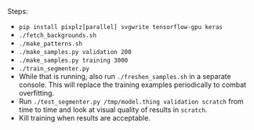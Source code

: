 Steps:

 * `pip install pixplz[parallel] svgwrite tensorflow-gpu keras`
 * `./fetch_backgrounds.sh`
 * `./make_patterns.sh`
 * `./make_samples.py validation 200`
 * `./make_samples.py training 3000`
 * `./train_segmenter.py`
 * While that is running, also run `./freshen_samples.sh` in a separate console.
   This will replace the training examples periodically to combat overfitting.
 * Run `./test_segmenter.py /tmp/model.thing validation scratch` from time to
   time and look at visual quality of results in `scratch`.
 * Kill training when results are acceptable.
